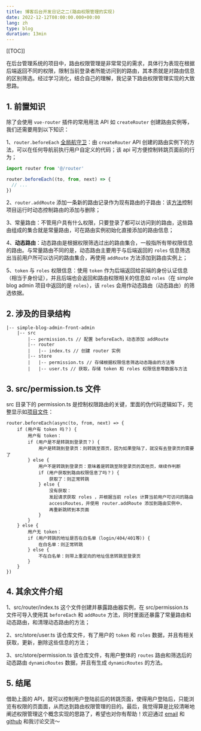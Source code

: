 ```yaml
---
title: 博客后台开发日记之二(路由权限管理的实现)
date: 2022-12-12T08:00:00.000+00:00
lang: zh
type: blog
duration: 13min
---
```


[[TOC]]

在后台管理系统的项目中，路由权限管理是非常常见的需求，具体行为表现在根据后端返回不同的权限，限制当前登录者所能访问到的路由，其本质就是对路由信息的区别筛选。经过学习消化，结合自己的理解，我记录下路由权限管理实现的大致思路。
## 1. 前置知识
除了会使用 `vue-router` 插件的常用用法 API 如 `createRouter` 创建路由实例等，我们还需要用到以下知识：

1、`router.beforeEach` [全局航守卫](https://router.vuejs.org/zh/api/#beforeeach)：由 `createRouter` API 创建的路由实例下的方法，可以在任何导航前执行用户自定义的代码；该 api 可方便控制转跳页面前的行为；
```ts
import router from '@/router'

router.beforeEach((to, from, next) => {
  // ...
})
```
2、`router.addRoute` 添加一条新的路由记录作为现有路由的子路由：该[方法](https://router.vuejs.org/zh/api/#addroute)控制项目运行时动态控制路由的添加与删除；

3、常量路由：不管用户具有什么权限，只要登录了都可以访问到的路由，这些路由组成的集合就是常量路由，可在路由实例初始化直接添加的路由信息；

4、**动态路由**：动态路由是根据权限筛选过出的路由集合，一般指所有带权限信息的路由。与常量路由不同的是，动态路由主要用于与后端返回的 `roles` 信息筛选出当前用户所可以访问的路由集合，再使用 `addRoute` 方法添加到路由实例上；

5、`token` 与 `roles` 权限信息：使用 `token` 作为后端返回给前端的身份认证信息（相当于身份证），并且后端也会返回和路由权限相关的信息如 `roles`（在 simple blog admin 项目中返回的是 `roles`），该 `roles` 会用作动态路由（动态路由）的筛选依据。
## 2. 涉及的目录结构
```text
|-- simple-blog-admin-front-admin
    |-- src
        |-- permission.ts // 配置 beforeEach，动态添加 addRoute
        |-- router
        |   |-- index.ts // 创建 router 实例
        |-- store
        |   |-- permission.ts // 存储根据权限信息筛选动态路由的方法等
        |   |-- user.ts // 获取，存储 token 和 roles 权限信息等数据与方法
```
## 3. src/permission.ts 文件
src 目录下的 permission.ts 是控制权限路由的关键，里面的伪代码逻辑如下，完整显示如[项目文件](https://github.com/fwr220807/simple-blog-frontend-admin/blob/main/src/permission.ts)：
```text
router.beforeEach(async(to, from, next) => {
	if (用户有 token 吗？) {
		用户有 token：
		if (用户是不是转跳到登录页？) {
			用户是转跳到登录页：则转跳至首页，因为如果登陆了，就没有去登录页的需要了
		} else {
			用户不是转跳到登录页：意味着是转跳至除登录页的其他页，继续作判断
			if (用户获取到路由权限信息了吗？) {
				获取了：则正常转跳
			} else {
				没有获取：
				发起请求获取 roles ，并根据当前 roles 计算当前用户可访问的路由
				accessRoutes，并使用 router.addRoute 添加到路由实例中，
				再重新跳转到本页面
			}
		}
	} else {
		用户无 token：
		if (用户转跳的地址是否在白名单（login/404/401等）) {
			在白名单：则正常转跳
		} else {
			不在白名单：则带上重定向的地址信息转跳至登录页
		}
	}
})
```
## 4. 其余文件介绍
1、src/router/index.ts
这个文件创建并暴露路由器实例，在 src/permission.ts 文件可导入使用其 `beforeEach` 和 `addRoute` 方法，同时里面还暴露了常量路由和动态路由，和清理动态路由的方法；

2、src/store/user.ts
该仓库文件，有了用户的 `token` 和 `roles` 数据，并且有相关获取，更新，删除这些信息的方法；

3、src/store/permission.ts
该仓库文件，有用户整体的 `routes` 路由和筛选后的动态路由 `dynamicRoutes` 数据，并且有生成 `dynamicRoutes` 的方法。
## 5. 结尾
借助上面的 API，就可以控制用户登陆前后的转跳页面，使得用户登陆后，只能浏览有权限的页面面，从而达到路由权限管理的目的。最后，我觉得算是比较清晰地阐述权限管理这个概念实现的思路了，希望也对你有帮助！欢迎通过 [email](mailto:fwr583251832@outlook.com) 和 [github](https://github.com/fwr220807) 和我讨论交流～
